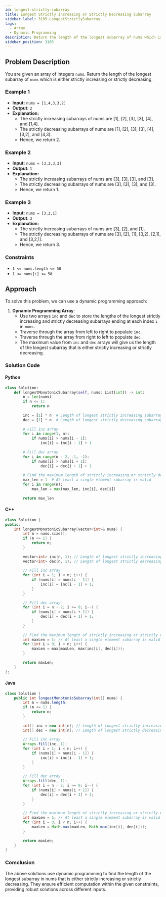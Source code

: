 ```yaml
---
id: longest-strictly-subarray
title: Longest Strictly Increasing or Strictly Decreasing Subarray 
sidebar_label: 3105-LongestStrictlySubarray
tags:
  - Array
  - Dynamic Programming
description: Return the length of the longest subarray of nums which is either strictly increasing or strictly decreasing.
sidebar_position: 3105
---
```


## Problem Description

You are given an array of integers `nums`. Return the length of the longest subarray of `nums` which is either strictly increasing or strictly decreasing.

### Example 1

- **Input:** `nums = [1,4,3,3,2]`
- **Output:** `2`
- **Explanation:**
  - The strictly increasing subarrays of nums are [1], [2], [3], [3], [4], and [1,4].
  - The strictly decreasing subarrays of nums are [1], [2], [3], [3], [4], [3,2], and [4,3].
  - Hence, we return 2.

### Example 2

- **Input:** `nums = [3,3,3,3]`
- **Output:** `1`
- **Explanation:**
  - The strictly increasing subarrays of nums are [3], [3], [3], and [3].
  - The strictly decreasing subarrays of nums are [3], [3], [3], and [3].
  - Hence, we return 1.

### Example 3

- **Input:** `nums = [3,2,1]`
- **Output:** `3`
- **Explanation:**
  - The strictly increasing subarrays of nums are [3], [2], and [1].
  - The strictly decreasing subarrays of nums are [3], [2], [1], [3,2], [2,1], and [3,2,1].
  - Hence, we return 3.

### Constraints

- `1 <= nums.length <= 50`
- `1 <= nums[i] <= 50`

## Approach

To solve this problem, we can use a dynamic programming approach:

1. **Dynamic Programming Array**:
   - Use two arrays `inc` and `dec` to store the lengths of the longest strictly increasing and strictly decreasing subarrays ending at each index `i` in `nums`.
   - Traverse through the array from left to right to populate `inc`.
   - Traverse through the array from right to left to populate `dec`.
   - The maximum value from `inc` and `dec` arrays will give us the length of the longest subarray that is either strictly increasing or strictly decreasing.

### Solution Code

#### Python

```python
class Solution:
    def longestMonotonicSubarray(self, nums: List[int]) -> int:
        n = len(nums)
        if n <= 1:
            return n
        
        inc = [1] * n  # Length of longest strictly increasing subarray ending at index i
        dec = [1] * n  # Length of longest strictly decreasing subarray ending at index i
        
        # Fill inc array
        for i in range(1, n):
            if nums[i] > nums[i - 1]:
                inc[i] = inc[i - 1] + 1
        
        # Fill dec array
        for i in range(n - 2, -1, -1):
            if nums[i] > nums[i + 1]:
                dec[i] = dec[i + 1] + 1
        
        # Find the maximum length of strictly increasing or strictly decreasing subarray
        max_len = 1  # At least a single element subarray is valid
        for i in range(n):
            max_len = max(max_len, inc[i], dec[i])
        
        return max_len
```

#### C++

```c++
class Solution {
public:
    int longestMonotonicSubarray(vector<int>& nums) {
        int n = nums.size();
        if (n <= 1) {
            return n;
        }
        
        vector<int> inc(n, 1); // Length of longest strictly increasing subarray ending at index i
        vector<int> dec(n, 1); // Length of longest strictly decreasing subarray ending at index i
        
        // Fill inc array
        for (int i = 1; i < n; i++) {
            if (nums[i] > nums[i - 1]) {
                inc[i] = inc[i - 1] + 1;
            }
        }
        
        // Fill dec array
        for (int i = n - 2; i >= 0; i--) {
            if (nums[i] > nums[i + 1]) {
                dec[i] = dec[i + 1] + 1;
            }
        }
        
        // Find the maximum length of strictly increasing or strictly decreasing subarray
        int maxLen = 1; // At least a single element subarray is valid
        for (int i = 0; i < n; i++) {
            maxLen = max(maxLen, max(inc[i], dec[i]));
        }
        
        return maxLen;
    }
};

```

#### Java

```java
class Solution {
    public int longestMonotonicSubarray(int[] nums) {
        int n = nums.length;
        if (n <= 1) {
            return n;
        }
        
        int[] inc = new int[n]; // Length of longest strictly increasing subarray ending at index i
        int[] dec = new int[n]; // Length of longest strictly decreasing subarray ending at index i
        
        // Fill inc array
        Arrays.fill(inc, 1);
        for (int i = 1; i < n; i++) {
            if (nums[i] > nums[i - 1]) {
                inc[i] = inc[i - 1] + 1;
            }
        }
        
        // Fill dec array
        Arrays.fill(dec, 1);
        for (int i = n - 2; i >= 0; i--) {
            if (nums[i] > nums[i + 1]) {
                dec[i] = dec[i + 1] + 1;
            }
        }
        
        // Find the maximum length of strictly increasing or strictly decreasing subarray
        int maxLen = 1; // At least a single element subarray is valid
        for (int i = 0; i < n; i++) {
            maxLen = Math.max(maxLen, Math.max(inc[i], dec[i]));
        }
        
        return maxLen;
    }
}

```

### Comclusion
The above solutions use dynamic programming to find the length of the longest subarray in nums that 
is either strictly increasing or strictly decreasing. They ensure efficient computation within the 
given constraints, providing robust solutions across different inputs.